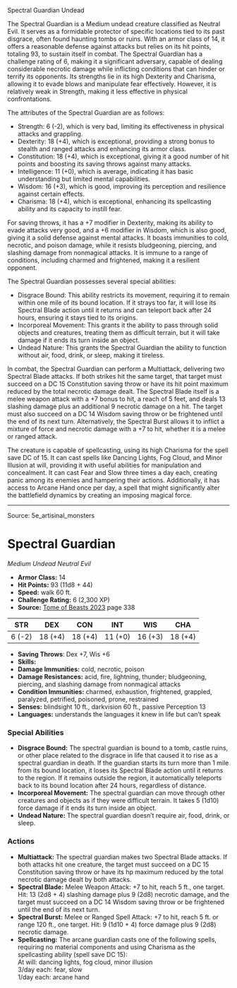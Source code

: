 <MonsterName/>Spectral Guardian</MonsterName>
<CreatureType/>Undead</CreatureType>

<summary>The Spectral Guardian is a Medium undead creature classified as Neutral Evil. It serves as a formidable protector of specific locations tied to its past disgrace, often found haunting tombs or ruins. With an armor class of 14, it offers a reasonable defense against attacks but relies on its hit points, totaling 93, to sustain itself in combat. The Spectral Guardian has a challenge rating of 6, making it a significant adversary, capable of dealing considerable necrotic damage while inflicting conditions that can hinder or terrify its opponents. Its strengths lie in its high Dexterity and Charisma, allowing it to evade blows and manipulate fear effectively. However, it is relatively weak in Strength, making it less effective in physical confrontations.</summary>

<detail>

The attributes of the Spectral Guardian are as follows:
- Strength: 6 (-2), which is very bad, limiting its effectiveness in physical attacks and grappling.
- Dexterity: 18 (+4), which is exceptional, providing a strong bonus to stealth and ranged attacks and enhancing its armor class.
- Constitution: 18 (+4), which is exceptional, giving it a good number of hit points and boosting its saving throws against many attacks.
- Intelligence: 11 (+0), which is average, indicating it has basic understanding but limited mental capabilities.
- Wisdom: 16 (+3), which is good, improving its perception and resilience against certain effects.
- Charisma: 18 (+4), which is exceptional, enhancing its spellcasting ability and its capacity to instill fear.

For saving throws, it has a +7 modifier in Dexterity, making its ability to evade attacks very good, and a +6 modifier in Wisdom, which is also good, giving it a solid defense against mental attacks. It boasts immunities to cold, necrotic, and poison damage, while it resists bludgeoning, piercing, and slashing damage from nonmagical attacks. It is immune to a range of conditions, including charmed and frightened, making it a resilient opponent.

The Spectral Guardian possesses several special abilities:
- Disgrace Bound: This ability restricts its movement, requiring it to remain within one mile of its bound location. If it strays too far, it will lose its Spectral Blade action until it returns and can teleport back after 24 hours, ensuring it stays tied to its origins.
- Incorporeal Movement: This grants it the ability to pass through solid objects and creatures, treating them as difficult terrain, but it will take damage if it ends its turn inside an object.
- Undead Nature: This grants the Spectral Guardian the ability to function without air, food, drink, or sleep, making it tireless.

In combat, the Spectral Guardian can perform a Multiattack, delivering two Spectral Blade attacks. If both strikes hit the same target, that target must succeed on a DC 15 Constitution saving throw or have its hit point maximum reduced by the total necrotic damage dealt. The Spectral Blade itself is a melee weapon attack with a +7 bonus to hit, a reach of 5 feet, and deals 13 slashing damage plus an additional 9 necrotic damage on a hit. The target must also succeed on a DC 14 Wisdom saving throw or be frightened until the end of its next turn. Alternatively, the Spectral Burst allows it to inflict a mixture of force and necrotic damage with a +7 to hit, whether it is a melee or ranged attack.

The creature is capable of spellcasting, using its high Charisma for the spell save DC of 15. It can cast spells like Dancing Lights, Fog Cloud, and Minor Illusion at will, providing it with useful abilities for manipulation and concealment. It can cast Fear and Slow three times a day each, creating panic among its enemies and hampering their actions. Additionally, it has access to Arcane Hand once per day, a spell that might significantly alter the battlefield dynamics by creating an imposing magical force.</detail>



---

Source: 5e_artisinal_monsters

# Spectral Guardian

*Medium* *Undead* *Neutral Evil*

- **Armor Class:** 14
- **Hit Points:** 93 (11d8 + 44)
- **Speed:** walk 60 ft.
- **Challenge Rating:** 6 (2,300 XP)
- **Source:** [Tome of Beasts 2023](https://koboldpress.com/kpstore/product/tome-of-beasts-1-2023-edition/) page 338

| STR | DEX | CON | INT | WIS | CHA |
| --- | --- | --- | --- | --- | --- |
| 6 (-2) | 18 (+4) | 18 (+4) | 11 (+0) | 16 (+3) | 18 (+4) |

- **Saving Throws**: Dex +7, Wis +6
- **Skills:** 
- **Damage Immunities:** cold, necrotic, poison
- **Damage Resistances:** acid, fire, lightning, thunder; bludgeoning, piercing, and slashing damage from nonmagical attacks
- **Condition Immunities:** charmed, exhaustion, frightened, grappled, paralyzed, petrified, poisoned, prone, restrained
- **Senses:** blindsight 10 ft., darkvision 60 ft., passive Perception 13
- **Languages:** understands the languages it knew in life but can’t speak

### Special Abilities

- **Disgrace Bound:** The spectral guardian is bound to a tomb, castle ruins, or other place related to the disgrace in life that caused it to rise as a spectral guardian in death. If the guardian starts its turn more than 1 mile from its bound location, it loses its Spectral Blade action until it returns to the region. If it remains outside the region, it automatically teleports back to its bound location after 24 hours, regardless of distance.
- **Incorporeal Movement:** The spectral guardian can move through other creatures and objects as if they were difficult terrain. It takes 5 (1d10) force damage if it ends its turn inside an object.
- **Undead Nature:** The spectral guardian doesn’t require air, food, drink, or sleep.

### Actions

- **Multiattack:** The spectral guardian makes two Spectral Blade attacks. If both attacks hit one creature, the target must succeed on a DC 15 Constitution saving throw or have its hp maximum reduced by the total necrotic damage dealt by both attacks.
- **Spectral Blade:** Melee Weapon Attack: +7 to hit, reach 5 ft., one target. Hit: 13 (2d8 + 4) slashing damage plus 9 (2d8) necrotic damage, and the target must succeed on a DC 14 Wisdom saving throw or be frightened until the end of its next turn.
- **Spectral Burst:** Melee or Ranged Spell Attack: +7 to hit, reach 5 ft. or range 120 ft., one target. Hit: 9 (1d10 + 4) force damage plus 9 (2d8) necrotic damage.
- **Spellcasting:** The arcane guardian casts one of the following spells, requiring no material components and using Charisma as the spellcasting ability (spell save DC 15):<br>At will: dancing lights, fog cloud, minor illusion<br>3/day each: fear, slow<br>1/day each: arcane hand



